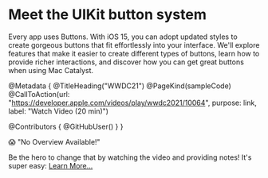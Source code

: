 # Meet the UIKit button system

Every app uses Buttons. With iOS 15, you can adopt updated styles to create gorgeous buttons that fit effortlessly into your interface. We'll explore features that make it easier to create different types of buttons, learn how to provide richer interactions, and discover how you can get great buttons when using Mac Catalyst.

@Metadata {
   @TitleHeading("WWDC21")
   @PageKind(sampleCode)
   @CallToAction(url: "https://developer.apple.com/videos/play/wwdc2021/10064", purpose: link, label: "Watch Video (20 min)")

   @Contributors {
      @GitHubUser(<replace this with your GitHub handle>)
   }
}

😱 "No Overview Available!"

Be the hero to change that by watching the video and providing notes! It's super easy:
 [Learn More…](https://wwdcnotes.com/documentation/wwdcnotes/contributing)
